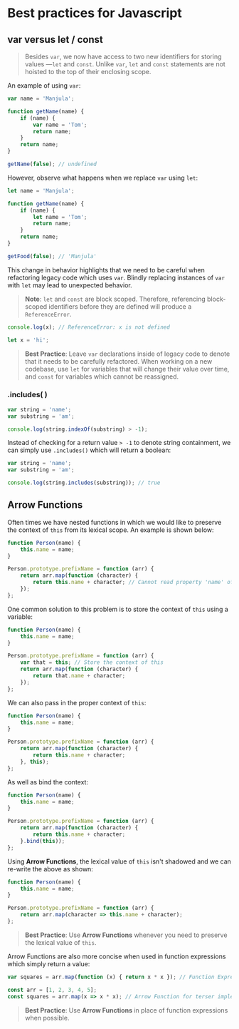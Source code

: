 # Best practices for Javascript


## var versus let / const

> Besides `var`, we now have access to two new identifiers for storing values
—`let` and `const`. Unlike `var`, `let` and `const` statements are not hoisted
to the top of their enclosing scope.

An example of using `var`:

```javascript
var name = 'Manjula';

function getName(name) {
    if (name) {
        var name = 'Tom';
        return name;
    }
    return name;
}

getName(false); // undefined
```

However, observe what happens when we replace `var` using `let`:

```javascript
let name = 'Manjula';

function getName(name) {
    if (name) {
        let name = 'Tom';
        return name;
    }
    return name;
}

getFood(false); // 'Manjula'
```

This change in behavior highlights that we need to be careful when refactoring
legacy code which uses `var`. Blindly replacing instances of `var` with `let`
may lead to unexpected behavior.

> **Note**: `let` and `const` are block scoped. Therefore, referencing
block-scoped identifiers before they are defined will produce
a `ReferenceError`.

```javascript
console.log(x); // ReferenceError: x is not defined

let x = 'hi';
```

> **Best Practice**: Leave `var` declarations inside of legacy code to denote
that it needs to be carefully refactored. When working on a new codebase, use
`let` for variables that will change their value over time, and `const` for
variables which cannot be reassigned.

### .includes( )

```javascript
var string = 'name';
var substring = 'am';

console.log(string.indexOf(substring) > -1);
```

Instead of checking for a return value `> -1` to denote string containment,
we can simply use `.includes()` which will return a boolean:

```javascript
var string = 'name';
var substring = 'am';

console.log(string.includes(substring)); // true
```


## Arrow Functions

Often times we have nested functions in which we would like to preserve the
context of `this` from its lexical scope. An example is shown below:

```javascript
function Person(name) {
    this.name = name;
}

Person.prototype.prefixName = function (arr) {
    return arr.map(function (character) {
        return this.name + character; // Cannot read property 'name' of undefined
    });
};
```

One common solution to this problem is to store the context of `this` using
a variable:

```javascript
function Person(name) {
    this.name = name;
}

Person.prototype.prefixName = function (arr) {
    var that = this; // Store the context of this
    return arr.map(function (character) {
        return that.name + character;
    });
};
```

We can also pass in the proper context of `this`:

```javascript
function Person(name) {
    this.name = name;
}

Person.prototype.prefixName = function (arr) {
    return arr.map(function (character) {
        return this.name + character;
    }, this);
};
```

As well as bind the context:

```javascript
function Person(name) {
    this.name = name;
}

Person.prototype.prefixName = function (arr) {
    return arr.map(function (character) {
        return this.name + character;
    }.bind(this));
};
```

Using **Arrow Functions**, the lexical value of `this` isn't shadowed and we
can re-write the above as shown:

```javascript
function Person(name) {
    this.name = name;
}

Person.prototype.prefixName = function (arr) {
    return arr.map(character => this.name + character);
};
```

> **Best Practice**: Use **Arrow Functions** whenever you need to preserve the
lexical value of `this`.

Arrow Functions are also more concise when used in function expressions which
simply return a value:

```javascript
var squares = arr.map(function (x) { return x * x }); // Function Expression
```

```javascript
const arr = [1, 2, 3, 4, 5];
const squares = arr.map(x => x * x); // Arrow Function for terser implementation
```

> **Best Practice**: Use **Arrow Functions** in place of function expressions
when possible.


